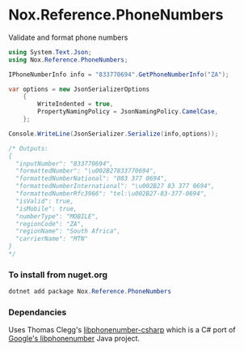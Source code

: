 # Nox.Reference.PhoneNumbers
Validate and format phone numbers

```csharp
using System.Text.Json;
using Nox.Reference.PhoneNumbers;

IPhoneNumberInfo info = "833770694".GetPhoneNumberInfo("ZA"); 

var options = new JsonSerializerOptions
    {
        WriteIndented = true,
        PropertyNamingPolicy = JsonNamingPolicy.CamelCase,
    };

Console.WriteLine(JsonSerializer.Serialize(info,options));

/* Outputs:
{
  "inputNumber": "833770694",
  "formattedNumber": "\u002B27833770694",
  "formattedNumberNational": "083 377 0694",
  "formattedNumberInternational": "\u002B27 83 377 0694",
  "formattedNumberRfc3966": "tel:\u002B27-83-377-0694",
  "isValid": true,
  "isMobile": true,
  "numberType": "MOBILE",
  "regionCode": "ZA",
  "regionName": "South Africa",
  "carrierName": "MTN"
}
*/
```

### To install from nuget.org
```powershell
dotnet add package Nox.Reference.PhoneNumbers
```

### Dependancies
Uses Thomas Clegg's [libphonenumber-csharp](https://github.com/twcclegg/libphonenumber-csharp) which is a C# port of [Google's libphonenumber](https://github.com/google/libphonenumber) Java project.

